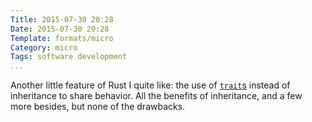 ```yaml
---
Title: 2015-07-30 20:28
Date: 2015-07-30 20:28
Template: formats/micro
Category: micro
Tags: software development
...
```


Another little feature of Rust I quite like: the use of [`trait`s] instead of inheritance to share behavior. All the benefits of inheritance, and a few more besides, but none of the drawbacks.

[`trait`s]: https://en.wikipedia.org/wiki/Trait_(computer_programming)
